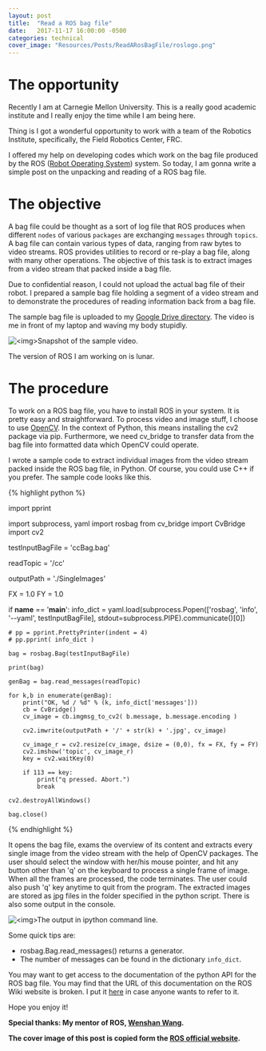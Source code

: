 ```yaml
---
layout: post
title:  "Read a ROS bag file"
date:   2017-11-17 16:00:00 -0500
categories: technical
cover_image: "Resources/Posts/ReadARosBagFile/roslogo.png"
---
```


# The opportunity

Recently I am at Carnegie Mellon University. This is a really good academic institute and I really enjoy the time while I am being here.

Thing is I got a wonderful opportunity to work with a team of the Robotics Institute, specifically, the Field Robotics Center, FRC. 

I offered my help on developing codes which work on the bag file produced by the ROS ([Robot Operating System][ROSWebSite]) system. So today, I am gonna write a simple post on the unpacking and reading of a ROS bag file.

[ROSWebSite]: http://www.ros.org/

# The objective

A bag file could be thought as a sort of log file that ROS produces when different `nodes` of various `packages` are exchanging `messages` through `topics`. A bag file can contain various types of data, ranging from raw bytes to video streams. ROS provides utilities to record or re-play a bag file, along with many other operations. The objective of this task is to extract images from a video stream that packed inside a bag file.

Due to confidential reason, I could not upload the actual bag file of their robot. I prepared a sample bag file holding a segment of a video stream and to demonstrate the procedures of reading information back from a bag file.

The sample bag file is uploaded to my [Google Drive directory][GoogleDrive]. The video is me in front of my laptop and waving my body stupidly.

<p><img src="{{site.baseurl}}/Resources/Posts/ReadARosBagFile/0.jpg" alt="<img>Snapshot of the sample video."></p>

The version of ROS I am working on is lunar.

[GoogleDrive]: https://drive.google.com/open?id=1P-Ve6QPEvLd49j-76mj1AlvhBUTbmBNR

# The procedure

To work on a ROS bag file, you have to install ROS in your system. It is pretty easy and straightforward. To process video and image stuff, I choose to use [OpenCV][OpenCVWebSite]. In the context of Python, this means installing the cv2 package via pip. Furthermore, we need cv_bridge to transfer data from the bag file into formatted data which OpenCV could operate.

[OpenCVWebSite]: https://docs.opencv.org/2.4/index.html

I wrote a sample code to extract individual images from the video stream packed inside the ROS bag file, in Python. Of course, you could use C++ if you prefer. The sample code looks like this.

{% highlight python %}

import pprint

import subprocess, yaml
import rosbag
from cv_bridge import CvBridge
import cv2

testInputBagFile = 'ccBag.bag'

readTopic = '/cc'

outputPath = './SingleImages'

FX = 1.0
FY = 1.0

if __name__ == '__main__':
	info_dict = yaml.load(subprocess.Popen(['rosbag', 'info', '--yaml', testInputBagFile], stdout=subprocess.PIPE).communicate()[0])

	# pp = pprint.PrettyPrinter(indent = 4)
	# pp.pprint( info_dict )

	bag = rosbag.Bag(testInputBagFile)

	print(bag)

	genBag = bag.read_messages(readTopic)

	for k,b in enumerate(genBag):
		print("OK, %d / %d" % (k, info_dict['messages']))
		cb = CvBridge()
		cv_image = cb.imgmsg_to_cv2( b.message, b.message.encoding )

		cv2.imwrite(outputPath + '/' + str(k) + '.jpg', cv_image)

		cv_image_r = cv2.resize(cv_image, dsize = (0,0), fx = FX, fy = FY)
		cv2.imshow('topic', cv_image_r)
		key = cv2.waitKey(0)

		if 113 == key:
			print("q pressed. Abort.")
			break

	cv2.destroyAllWindows()

	bag.close()

{% endhighlight %}

It opens the bag file, exams the overview of its content and extracts every single image from the video stream with the help of OpenCV packages. The user should select the window with her/his mouse pointer, and hit any button other than 'q' on the keyboard to process a single frame of image. When all the frames are processed, the code terminates. The user could also push 'q' key anytime to quit from the program. The extracted images are stored as jpg files in the folder specified in the python script. There is also some output in the console.

<p><img src="{{site.baseurl}}/Resources/Posts/ReadARosBagFile/PythonOutput.png" alt="<img>The output in ipython command line."></p>

Some quick tips are:
* rosbag.Bag.read_messages() returns a generator.
* The number of messages can be found in the dictionary `info_dict`.

You may want to get access to the documentation of the python API for the ROS bag file. You may find that the URL of this documentation on the ROS Wiki website is broken. I put it [here][ROSBagAPIPython] in case anyone wants to refer to it.

[ROSBagAPIPython]: http://docs.ros.org/lunar/api/rosbag/html/python/

Hope you enjoy it!

__Special thanks: My mentor of ROS, [Wenshan Wang](http://wangwenshan.com).__

__The cover image of this post is copied form the [ROS official website][ROSWebSite].__


